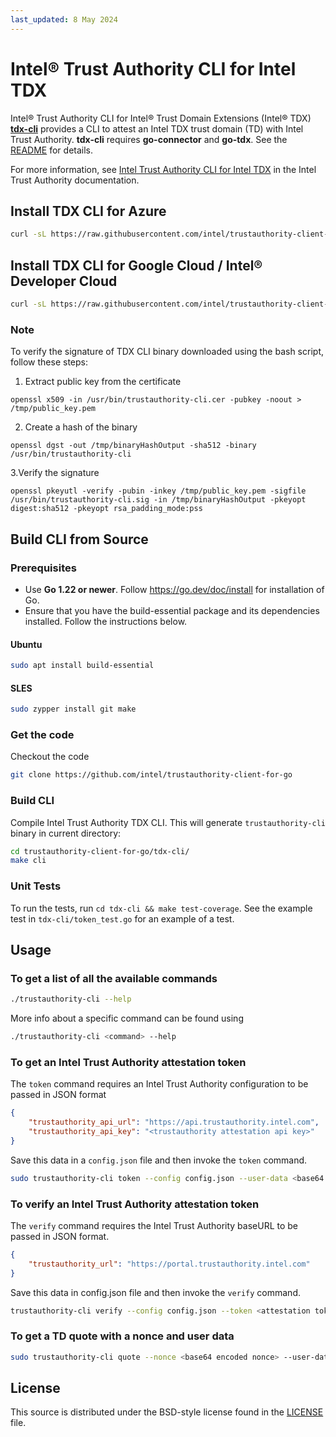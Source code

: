 ```yaml
---
last_updated: 8 May 2024
---
```


# Intel® Trust Authority CLI for Intel TDX

Intel® Trust Authority CLI for Intel® Trust Domain Extensions (Intel® TDX) [**tdx-cli**](./tdx-cli) provides a CLI to attest an Intel TDX trust domain (TD) with Intel Trust Authority. **tdx-cli** requires **go-connector** and **go-tdx**. See the [README](./tdx-cli/README.md) for details.

For more information, see [Intel Trust Authority CLI for Intel TDX](https://docs.trustauthority.intel.com/main/articles/integrate-go-tdx-cli.html) in the Intel Trust Authority documentation.

## Install TDX CLI for Azure
   ```sh
   curl -sL https://raw.githubusercontent.com/intel/trustauthority-client-for-go/main/release/install-tdx-cli-azure.sh | sudo bash -
   ```

## Install TDX CLI for Google Cloud / Intel® Developer Cloud
   ```sh
   curl -sL https://raw.githubusercontent.com/intel/trustauthority-client-for-go/main/release/install-tdx-cli.sh | sudo bash -
   ```

### Note
To verify the signature of TDX CLI binary downloaded using the bash script, follow these steps:

1. Extract public key from the certificate
```
openssl x509 -in /usr/bin/trustauthority-cli.cer -pubkey -noout > /tmp/public_key.pem
```

2. Create a hash of the binary
```
openssl dgst -out /tmp/binaryHashOutput -sha512 -binary /usr/bin/trustauthority-cli
```

3.Verify the signature 
```
openssl pkeyutl -verify -pubin -inkey /tmp/public_key.pem -sigfile /usr/bin/trustauthority-cli.sig -in /tmp/binaryHashOutput -pkeyopt digest:sha512 -pkeyopt rsa_padding_mode:pss
```


## Build CLI from Source

### Prerequisites

- Use **Go 1.22 or newer**. Follow https://go.dev/doc/install for installation of Go.
- Ensure that you have the build-essential package and its dependencies installed. Follow the instructions below.

#### Ubuntu
```sh
sudo apt install build-essential
```

#### SLES
```sh
sudo zypper install git make
```

### Get the code
Checkout the code
```sh
git clone https://github.com/intel/trustauthority-client-for-go
```

### Build CLI
Compile Intel Trust Authority TDX CLI. This will generate `trustauthority-cli` binary in current directory:

```sh
cd trustauthority-client-for-go/tdx-cli/
make cli
```

### Unit Tests

To run the tests, run `cd tdx-cli && make test-coverage`. See the example test in `tdx-cli/token_test.go` for an example of a test.

## Usage

### To get a list of all the available commands

```sh
./trustauthority-cli --help
```
More info about a specific command can be found using
```sh
./trustauthority-cli <command> --help
```

### To get an Intel Trust Authority attestation token

The `token` command requires an Intel Trust Authority configuration to be passed in JSON format

```json
{
    "trustauthority_api_url": "https://api.trustauthority.intel.com",
    "trustauthority_api_key": "<trustauthority attestation api key>"
}
```
Save this data in a `config.json` file and then invoke the `token` command.

```sh
sudo trustauthority-cli token --config config.json --user-data <base64 encoded userdata> --no-eventlog
```

### To verify an Intel Trust Authority attestation token

The `verify` command requires the Intel Trust Authority baseURL to be passed in JSON format.

```json
{
    "trustauthority_url": "https://portal.trustauthority.intel.com"
}
```
Save this data in config.json file and then invoke the `verify` command.

```sh
trustauthority-cli verify --config config.json --token <attestation token in JWT format>
```

### To get a TD quote with a nonce and user data

```sh
sudo trustauthority-cli quote --nonce <base64 encoded nonce> --user-data <base64 encoded userdata>
```

## License

This source is distributed under the BSD-style license found in the [LICENSE](../LICENSE)
file.

